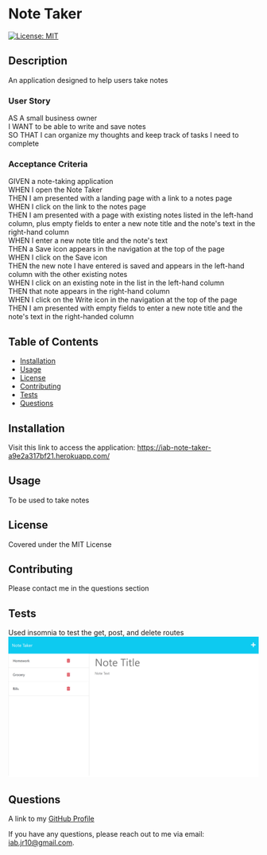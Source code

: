 
  <!-- Remove comments after generation as they are to be used as a guide to help get started-->
  # Note Taker

  [![License: MIT](https://img.shields.io/badge/License-MIT-yellow.svg)](https://opensource.org/licenses/MIT)

  ## Description
  An application designed to help users take notes  
  ### User Story
  AS A small business owner  
  I WANT to be able to write and save notes  
  SO THAT I can organize my thoughts and keep track of tasks I need to complete

  ### Acceptance Criteria
  GIVEN a note-taking application  
  WHEN I open the Note Taker  
  THEN I am presented with a landing page with a link to a notes page  
  WHEN I click on the link to the notes page  
  THEN I am presented with a page with existing notes listed in the left-hand column, plus empty fields to enter a new note title and the note's text in the right-hand column  
  WHEN I enter a new note title and the note's text  
  THEN a Save icon appears in the navigation at the top of the page  
  WHEN I click on the Save icon  
  THEN the new note I have entered is saved and appears in the left-hand column with the other existing notes  
  WHEN I click on an existing note in the list in the left-hand column  
  THEN that note appears in the right-hand column  
  WHEN I click on the Write icon in the navigation at the top of the page  
  THEN I am presented with empty fields to enter a new note title and the note's text in the right-handed column
  <!-- Provide a short description explaining the what, why, and how of your project. Use the following questions as a guide:

  - What was your motivation?
  - Why did you build this project?
  - What problem did it solve?
  - What did you learn? -->

  ## Table of Contents

  <!-- Add a table of contents to make it easy for users to find what they need -->
  - [Installation](#installation)
  - [Usage](#usage)
  - [License](#license)
  - [Contributing](#contributing)
  - [Tests](#tests)
  - [Questions](#questions)


  ## Installation
  Visit this link to access the application: https://iab-note-taker-a9e2a317bf21.herokuapp.com/

  <!-- What are they steps required to install your project? Provide a step-by-step description of how to get the development environment running. -->

  ## Usage
  To be used to take notes

  <!-- Provide instructions and examples for use. Include screenshots as needed.

  To add a screenshot, create an "assets/images" folder in your repository and upload your screenshot to it. Then, using relative filepath, add it to your README using the following syntax:

  "md
  ![alt text](assets/images/screenshot.png)
  " -->
  ## License
  Covered under the MIT License


  <!-- The next section of a high-quality README file is the license. This lets other developer know what they can and cannot do with your project. If you need help choosing a license, refer to [https://choosealicense.com/](https://choosealicence.com/). -->


  ## Contributing
  Please contact me in the questions section

  <!-- If you would like other developers to contribute to your project, you can include guidelines
  for how they can do so. The Contributor Covenant(https://www.contributor-covenant.org/) is an
  industry standard, but you can always write your own.-->

  ## Tests
  Used insomnia to test the get, post, and delete routes
  ![Screenshot of application](./public/assets/images/note-taker-screenshot.png)
  <!-- Go the extra mile and write tests for your application. Then provide examples on how to run them here. -->

  ## Questions
  A link to my [GitHub Profile](https://www.github.com/iab-19)

  If you have any questions, please reach out to me via email: iab.jr10@gmail.com.

  
